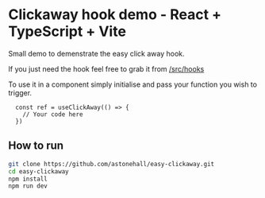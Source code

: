 # Clickaway hook demo - React + TypeScript + Vite

Small demo to demenstrate the easy click away hook. 

If you just need the hook feel free to grab it from [/src/hooks](https://github.com/astonehall/easy-clickaway/blob/main/src/hooks/useClickAway.ts)

To use it in a component simply initialise and pass your function you wish to trigger.

```
  const ref = useClickAway(() => {
    // Your code here
  })
```

## How to run 

```bash
git clone https://github.com/astonehall/easy-clickaway.git
cd easy-clickaway
npm install
npm run dev
```
